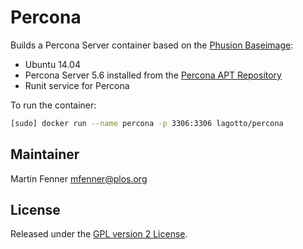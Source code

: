 # Percona

Builds a Percona Server container based on the [Phusion Baseimage](https://github.com/phusion/baseimage-docker):

* Ubuntu 14.04
* Percona Server 5.6 installed from the [Percona APT Repository](http://www.percona.com/doc/percona-server/5.6/installation/apt_repo.html)
* Runit service for Percona

To run the container:

```sh
[sudo] docker run --name percona -p 3306:3306 lagotto/percona
```

## Maintainer
Martin Fenner <mfenner@plos.org>

## License
Released under the [GPL version 2 License](https://github.com/articlemetrics/Dockerfiles/blob/master/percona/LICENSE.md).
